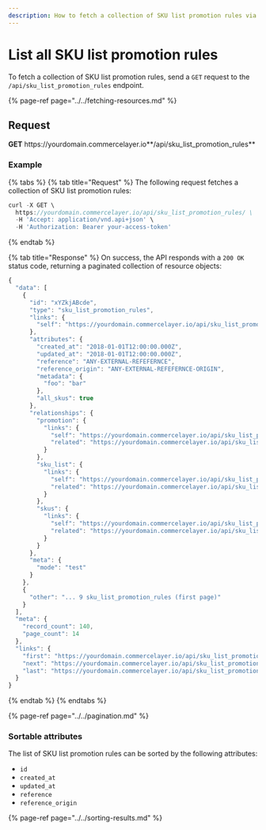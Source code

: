 ```yaml
---
description: How to fetch a collection of SKU list promotion rules via API
---
```


# List all SKU list promotion rules

To fetch a collection of SKU list promotion rules, send a `GET` request to the `/api/sku_list_promotion_rules` endpoint.

{% page-ref page="../../fetching-resources.md" %}

## Request

**GET** https://<i></i>yourdomain.commercelayer.io**/api/sku_list_promotion_rules**

### **Example**

{% tabs %}
{% tab title="Request" %}
The following request fetches a collection of SKU list promotion rules:

```javascript
curl -X GET \
  https://yourdomain.commercelayer.io/api/sku_list_promotion_rules/ \
  -H 'Accept: application/vnd.api+json' \
  -H 'Authorization: Bearer your-access-token'
```
{% endtab %}

{% tab title="Response" %}
On success, the API responds with a `200 OK` status code, returning a paginated collection of resource objects:

```javascript
{
  "data": [
    {
      "id": "xYZkjABcde",
      "type": "sku_list_promotion_rules",
      "links": {
        "self": "https://yourdomain.commercelayer.io/api/sku_list_promotion_rules/xYZkjABcde"
      },
      "attributes": {
        "created_at": "2018-01-01T12:00:00.000Z",
        "updated_at": "2018-01-01T12:00:00.000Z",
        "reference": "ANY-EXTERNAL-REFEFERNCE",
        "reference_origin": "ANY-EXTERNAL-REFEFERNCE-ORIGIN",
        "metadata": {
          "foo": "bar"
        },
        "all_skus": true
      },
      "relationships": {
        "promotion": {
          "links": {
            "self": "https://yourdomain.commercelayer.io/api/sku_list_promotion_rules/xYZkjABcde/relationships/promotion",
            "related": "https://yourdomain.commercelayer.io/api/sku_list_promotion_rules/xYZkjABcde/promotion"
          }
        },
        "sku_list": {
          "links": {
            "self": "https://yourdomain.commercelayer.io/api/sku_list_promotion_rules/xYZkjABcde/relationships/sku_list",
            "related": "https://yourdomain.commercelayer.io/api/sku_list_promotion_rules/xYZkjABcde/sku_list"
          }
        },
        "skus": {
          "links": {
            "self": "https://yourdomain.commercelayer.io/api/sku_list_promotion_rules/xYZkjABcde/relationships/skus",
            "related": "https://yourdomain.commercelayer.io/api/sku_list_promotion_rules/xYZkjABcde/skus"
          }
        }
      },
      "meta": {
        "mode": "test"
      }
    },
    {
      "other": "... 9 sku_list_promotion_rules (first page)"
    }
  ],
  "meta": {
    "record_count": 140,
    "page_count": 14
  },
  "links": {
    "first": "https://yourdomain.commercelayer.io/api/sku_list_promotion_rules?page[number]=1&page[size]=10",
    "next": "https://yourdomain.commercelayer.io/api/sku_list_promotion_rules?page[number]=2&page[size]=10",
    "last": "https://yourdomain.commercelayer.io/api/sku_list_promotion_rules?page[number]=14&page[size]=10"
  }
}
```
{% endtab %}
{% endtabs %}

{% page-ref page="../../pagination.md" %}

### Sortable attributes

The list of SKU list promotion rules can be sorted by the following attributes:

* `id`
* `created_at`
* `updated_at`
* `reference`
* `reference_origin`

{% page-ref page="../../sorting-results.md" %}

